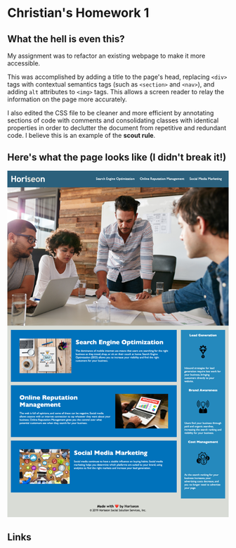 # Christian's Homework 1

## What the hell is even this?

My assignment was to refactor an existing webpage to make it more accessible.

This was accomplished by adding a title to the page's head, replacing `<div>` tags with contextual semantics tags (such as `<section>` and `<nav>`), and adding `alt` attributes to `<img>` tags. This allows a screen reader to relay the information on the page more accurately.

I also edited the CSS file to be cleaner and more efficient by annotating sections of code with comments and consolidating classes with identical properties in order to declutter the document from repetitive and redundant code. I believe this is an example of the **scout rule**.

## Here's what the page looks like (I didn't break it!)

![My Horiseon page, which looks exactly like the original page since I didn't get froggy and do anything extra to the css or html that I didn't need to!](./assets/images/Screenshot.png)

## Links

### []()

### []()
